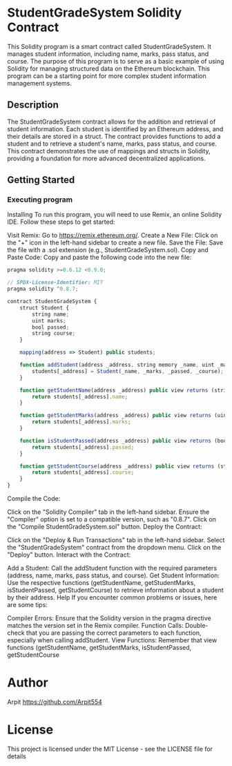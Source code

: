# StudentGradeSystem Solidity Contract
This Solidity program is a smart contract called StudentGradeSystem. It manages student information, including name, marks, pass status, and course. The purpose of this program is to serve as a basic example of using Solidity for managing structured data on the Ethereum blockchain. This program can be a starting point for more complex student information management systems.

## Description

The StudentGradeSystem contract allows for the addition and retrieval of student information. Each student is identified by an Ethereum address, and their details are stored in a struct. The contract provides functions to add a student and to retrieve a student's name, marks, pass status, and course. This contract demonstrates the use of mappings and structs in Solidity, providing a foundation for more advanced decentralized applications.
## Getting Started

### Executing program

Installing
To run this program, you will need to use Remix, an online Solidity IDE. Follow these steps to get started:

Visit Remix: Go to https://remix.ethereum.org/.
Create a New File: Click on the "+" icon in the left-hand sidebar to create a new file.
Save the File: Save the file with a .sol extension (e.g., StudentGradeSystem.sol).
Copy and Paste Code: Copy and paste the following code into the new file:
```javascript
pragma solidity >=0.6.12 <0.9.0;

// SPDX-License-Identifier: MIT
pragma solidity ^0.8.7;

contract StudentGradeSystem {
    struct Student {
        string name;
        uint marks;
        bool passed;
        string course;
    }

    mapping(address => Student) public students;

    function addStudent(address _address, string memory _name, uint _marks, bool _passed, string memory _course) public {
        students[_address] = Student(_name, _marks, _passed, _course);
    }

    function getStudentName(address _address) public view returns (string memory) {
        return students[_address].name;
    }

    function getStudentMarks(address _address) public view returns (uint) {
        return students[_address].marks;
    }

    function isStudentPassed(address _address) public view returns (bool) {
        return students[_address].passed;
    }

    function getStudentCourse(address _address) public view returns (string memory) {
        return students[_address].course;
    }
}


```

Compile the Code:

Click on the "Solidity Compiler" tab in the left-hand sidebar.
Ensure the "Compiler" option is set to a compatible version, such as "0.8.7".
Click on the "Compile StudentGradeSystem.sol" button.
Deploy the Contract:

Click on the "Deploy & Run Transactions" tab in the left-hand sidebar.
Select the "StudentGradeSystem" contract from the dropdown menu.
Click on the "Deploy" button.
Interact with the Contract:

Add a Student: Call the addStudent function with the required parameters (address, name, marks, pass status, and course).
Get Student Information: Use the respective functions (getStudentName, getStudentMarks, isStudentPassed, getStudentCourse) to retrieve information about a student by their address.
Help
If you encounter common problems or issues, here are some tips:

Compiler Errors: Ensure that the Solidity version in the pragma directive matches the version set in the Remix compiler.
Function Calls: Double-check that you are passing the correct parameters to each function, especially when calling addStudent.
View Functions: Remember that view functions (getStudentName, getStudentMarks, isStudentPassed, getStudentCourse

# Author
Arpit https://github.com/Arpit554

# License
This project is licensed under the MIT License - see the LICENSE file for details
